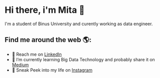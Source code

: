 # Hi there, i'm Mita  👋
<!--
<img src="https://raw.githubusercontent.com/M0nica/M0nica/master/gh-header-image-cropped.png" alt="banner that says Monica Powell - software engineer, content creator and community organizer alongside a cartoon illustration of Monica">
-->
I'm a student of Binus University and curently working as data engineer.


## Find me around the web 🌎: 
<!--
<a href="https://github.com/sponsors/M0nica"><img align="left" width="150" height="150" src="https://github.com/M0nica/M0nica/blob/main/octomonica/m0nica-octocat-rotating.gif?raw=true"></a>
-->
-  💼 Reach me on <a href="https://www.linkedin.com/in/paramita-daniswari-271619144/">LinkedIn</a> 
-  🌱 I’m currently learning Big Data Technology and probably share it on <a href="https://medium.com/@daniswari-paramita/">Medium</a> 
-  🦄 Sneak Peek into my life on <a href="https://www.instagram.com/daniswari.paramita/">Instagram</a>
<!--
**danisw/danisw** is a ✨ _special_ ✨ repository because its `README.md` (this file) appears on your GitHub profile.

Here are some ideas to get you started:

- 🔭 I’m currently working on ...
- 🌱 I’m currently learning ...
- 👯 I’m looking to collaborate on ...
- 🤔 I’m looking for help with ...
- 💬 Ask me about ...
- 📫 How to reach me: ...
- 😄 Pronouns: ...
- ⚡ Fun fact: ...
-->

